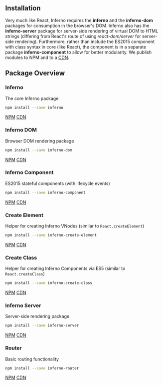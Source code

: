 Installation
---

Very much like React, Inferno requires the **inferno** and the **inferno-dom** packages for consumption in the browser's DOM. Inferno also has the **inferno-server** package for server-side rendering of virtual DOM to HTML strings (differing from React's route of using *react-dom/server* for server-side rendering). Furthermore, rather than include the ES2015 component with class syntax in core (like React), the component is in a separate package **inferno-component** to allow for better modularity. We publish modules to NPM and to a [CDN](//cloudflare.com).

## Package Overview

### Inferno
The core Inferno package. 


```sh
npm install --save inferno
```
[NPM](//npmjs.com/package/inferno)
[CDN](//cdnjs.cloudflare.com/ajax/libs/inferno/0.7.27/inferno.min.js)

### Inferno DOM
Browser DOM rendering package

```sh
npm install --save inferno-dom
```

[NPM](//npmjs.com/package/inferno-dom)
[CDN](//cdnjs.cloudflare.com/ajax/libs/inferno/0.7.27/inferno-dom.min.js)

### Inferno Component 
ES2015 stateful components (with lifecycle events)

```sh
npm install --save inferno-component
```

[NPM](//npmjs.com/package/inferno-component)
[CDN](//cdnjs.cloudflare.com/ajax/libs/inferno/0.7.27/inferno-component.min.js)

### Create Element
Helper for creating Inferno VNodes (similar to `React.createElement`)

```sh
npm install --save inferno-create-element
```

[NPM](//npmjs.com/package/inferno-create-element)
[CDN](//cdnjs.cloudflare.com/ajax/libs/inferno/0.7.27/inferno-create-element.min.js)

### Create Class
Helper for creating Inferno Components via ES5 (similar to `React.createClass`)

```sh
npm install --save inferno-create-class
```

[NPM](//npmjs.com/package/inferno-create-class)
[CDN](//cdnjs.cloudflare.com/ajax/libs/inferno/0.7.27/inferno-create-class.min.js)

### Inferno Server
Server-side rendering package

```sh
npm install --save inferno-server
```

[NPM](//npmjs.com/package/inferno-server)
[CDN](//cdnjs.cloudflare.com/ajax/libs/inferno/0.7.27/inferno-server.min.js)

### Router
Basic routing functionality

```sh
npm install --save inferno-router
```

[NPM](//npmjs.com/package/inferno-router)
[CDN](//cdnjs.cloudflare.com/ajax/libs/inferno/0.7.27/inferno-router.min.js)
